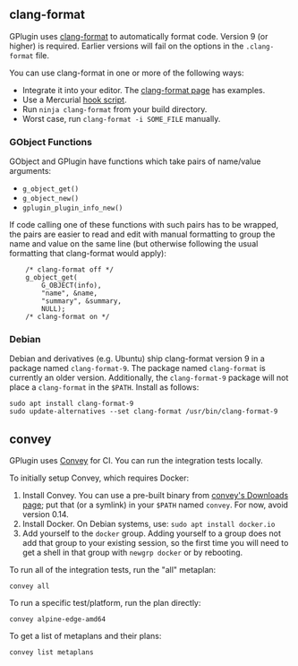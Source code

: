 ## clang-format

GPlugin uses [clang-format][1] to automatically format code. Version 9 (or
higher) is required.  Earlier versions will fail on the options in the
`.clang-format` file.

You can use clang-format in one or more of the following ways:
* Integrate it into your editor. The [clang-format page][1] has examples.
* Use a Mercurial [hook script][2].
* Run `ninja clang-format` from your build directory.
* Worst case, run `clang-format -i SOME_FILE` manually.

### GObject Functions

GObject and GPlugin have functions which take pairs of name/value arguments:
* `g_object_get()`
* `g_object_new()`
* `gplugin_plugin_info_new()`

If code calling one of these functions with such pairs has to be wrapped, the
pairs are easier to read and edit with manual formatting to group the name and
value on the same line (but otherwise following the usual formatting that
clang-format would apply):
```
	/* clang-format off */
	g_object_get(
		G_OBJECT(info),
		"name", &name,
		"summary", &summary,
		NULL);
	/* clang-format on */
```

### Debian

Debian and derivatives (e.g. Ubuntu) ship clang-format version 9 in a package
named `clang-format-9`.  The package named `clang-format` is currently an
older version.  Additionally, the `clang-format-9` package will not place a
`clang-format` in the `$PATH`.  Install as follows:

```
sudo apt install clang-format-9
sudo update-alternatives --set clang-format /usr/bin/clang-format-9
```

## convey

GPlugin uses [Convey][3] for CI.  You can run the integration tests locally.

To initially setup Convey, which requires Docker:

1. Install Convey.  You can use a pre-built binary from [convey's Downloads
   page][4]; put that (or a symlink) in your `$PATH` named `convey`.
   For now, avoid version 0.14.
2. Install Docker.  On Debian systems, use: `sudo apt install docker.io`
3. Add yourself to the `docker` group.  Adding yourself to a group does not
   add that group to your existing session, so the first time you will need to
   get a shell in that group with `newgrp docker` or by rebooting.

To run all of the integration tests, run the "all" metaplan:
```
convey all
```

To run a specific test/platform, run the plan directly:
```
convey alpine-edge-amd64
```

To get a list of metaplans and their plans:
```
convey list metaplans
```

[1]: https://clang.llvm.org/docs/ClangFormat.html
[2]: https://hg.mozilla.org/projects/nss/file/default/coreconf/precommit.clang-format.sh
[3]: https://keep.imfreedom.org/grim/convey
[4]: https://bintray.com/pidgin/releases/convey
